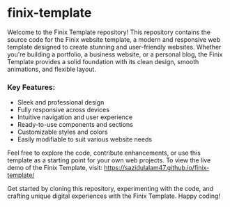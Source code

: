 # finix-template

<p>Welcome to the Finix Template repository! This repository contains the source code for the Finix website template, a modern and responsive web template designed to create stunning and user-friendly websites. Whether you're building a portfolio, a business website, or a personal blog, the Finix Template provides a solid foundation with its clean design, smooth animations, and flexible layout.</p>

<h3>Key Features:</h3>

<ul>
	<li>Sleek and professional design</li>
	<li>Fully responsive across devices</li>
	<li>Intuitive navigation and user experience</li>
	<li>Ready-to-use components and sections</li>
	<li>Customizable styles and colors</li>
	<li>Easily modifiable to suit various website needs</li>
</ul>
Feel free to explore the code, contribute enhancements, or use this template as a starting point for your own web projects. To view the live demo of the Finix Template, visit: <a href="https://sazidulalam47.github.io/finix-template/">https://sazidulalam47.github.io/finix-template/</a>

<p>Get started by cloning this repository, experimenting with the code, and crafting unique digital experiences with the Finix Template. Happy coding!</p>
